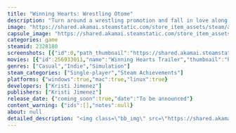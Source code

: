 ```yaml
---
title: "Winning Hearts: Wrestling Otome"
description: "Turn around a wrestling promotion and fall in love along the way!"
image: "https://shared.akamai.steamstatic.com/store_item_assets/steam/apps/2328180/header.jpg?t=1700598351"
capsule_image: "https://shared.akamai.steamstatic.com/store_item_assets/steam/apps/2328180/capsule_231x87.jpg?t=1700598351"
categories: game
steamid: 2328180
screenshots: [{"id":0,"path_thumbnail":"https://shared.akamai.steamstatic.com/store_item_assets/steam/apps/2328180/ss_9f419888bbec073c5b924f90d3854e7aa1eceb01.600x338.jpg?t=1700598351","path_full":"https://shared.akamai.steamstatic.com/store_item_assets/steam/apps/2328180/ss_9f419888bbec073c5b924f90d3854e7aa1eceb01.1920x1080.jpg?t=1700598351"},{"id":1,"path_thumbnail":"https://shared.akamai.steamstatic.com/store_item_assets/steam/apps/2328180/ss_84967bb6b4fcdbcdf000f91364233296123c5167.600x338.jpg?t=1700598351","path_full":"https://shared.akamai.steamstatic.com/store_item_assets/steam/apps/2328180/ss_84967bb6b4fcdbcdf000f91364233296123c5167.1920x1080.jpg?t=1700598351"},{"id":2,"path_thumbnail":"https://shared.akamai.steamstatic.com/store_item_assets/steam/apps/2328180/ss_1871661939095861c9005e96eff19bf8d8e2c60d.600x338.jpg?t=1700598351","path_full":"https://shared.akamai.steamstatic.com/store_item_assets/steam/apps/2328180/ss_1871661939095861c9005e96eff19bf8d8e2c60d.1920x1080.jpg?t=1700598351"},{"id":3,"path_thumbnail":"https://shared.akamai.steamstatic.com/store_item_assets/steam/apps/2328180/ss_06a77ede4d3b3411263813496f305d034f8088e6.600x338.jpg?t=1700598351","path_full":"https://shared.akamai.steamstatic.com/store_item_assets/steam/apps/2328180/ss_06a77ede4d3b3411263813496f305d034f8088e6.1920x1080.jpg?t=1700598351"},{"id":4,"path_thumbnail":"https://shared.akamai.steamstatic.com/store_item_assets/steam/apps/2328180/ss_5a95c09b7603dc50bff3e1dc4a3d3f977d2c4450.600x338.jpg?t=1700598351","path_full":"https://shared.akamai.steamstatic.com/store_item_assets/steam/apps/2328180/ss_5a95c09b7603dc50bff3e1dc4a3d3f977d2c4450.1920x1080.jpg?t=1700598351"},{"id":5,"path_thumbnail":"https://shared.akamai.steamstatic.com/store_item_assets/steam/apps/2328180/ss_3537489f84e805b02a046be694c334abf26e8c7c.600x338.jpg?t=1700598351","path_full":"https://shared.akamai.steamstatic.com/store_item_assets/steam/apps/2328180/ss_3537489f84e805b02a046be694c334abf26e8c7c.1920x1080.jpg?t=1700598351"},{"id":6,"path_thumbnail":"https://shared.akamai.steamstatic.com/store_item_assets/steam/apps/2328180/ss_c392756ccef9ab4c633164633f5617fec759de17.600x338.jpg?t=1700598351","path_full":"https://shared.akamai.steamstatic.com/store_item_assets/steam/apps/2328180/ss_c392756ccef9ab4c633164633f5617fec759de17.1920x1080.jpg?t=1700598351"},{"id":7,"path_thumbnail":"https://shared.akamai.steamstatic.com/store_item_assets/steam/apps/2328180/ss_89c3c4f32d4a6bf79a108098f9a39ef39ecd6bef.600x338.jpg?t=1700598351","path_full":"https://shared.akamai.steamstatic.com/store_item_assets/steam/apps/2328180/ss_89c3c4f32d4a6bf79a108098f9a39ef39ecd6bef.1920x1080.jpg?t=1700598351"},{"id":8,"path_thumbnail":"https://shared.akamai.steamstatic.com/store_item_assets/steam/apps/2328180/ss_6fc2a7acd39edb362c2db12a72f5abacd02a8998.600x338.jpg?t=1700598351","path_full":"https://shared.akamai.steamstatic.com/store_item_assets/steam/apps/2328180/ss_6fc2a7acd39edb362c2db12a72f5abacd02a8998.1920x1080.jpg?t=1700598351"},{"id":9,"path_thumbnail":"https://shared.akamai.steamstatic.com/store_item_assets/steam/apps/2328180/ss_f0e862129257c896cc84fded549472c23cb8fc8f.600x338.jpg?t=1700598351","path_full":"https://shared.akamai.steamstatic.com/store_item_assets/steam/apps/2328180/ss_f0e862129257c896cc84fded549472c23cb8fc8f.1920x1080.jpg?t=1700598351"},{"id":10,"path_thumbnail":"https://shared.akamai.steamstatic.com/store_item_assets/steam/apps/2328180/ss_d65e75917edc9f0cf2d3bcab0cddb91040a6f5e5.600x338.jpg?t=1700598351","path_full":"https://shared.akamai.steamstatic.com/store_item_assets/steam/apps/2328180/ss_d65e75917edc9f0cf2d3bcab0cddb91040a6f5e5.1920x1080.jpg?t=1700598351"},{"id":11,"path_thumbnail":"https://shared.akamai.steamstatic.com/store_item_assets/steam/apps/2328180/ss_982d53ef5e3535ebeffb5e677d1718fa4220e3c2.600x338.jpg?t=1700598351","path_full":"https://shared.akamai.steamstatic.com/store_item_assets/steam/apps/2328180/ss_982d53ef5e3535ebeffb5e677d1718fa4220e3c2.1920x1080.jpg?t=1700598351"},{"id":12,"path_thumbnail":"https://shared.akamai.steamstatic.com/store_item_assets/steam/apps/2328180/ss_881a36aec905dc1f732bf72dc17087ec817b6c79.600x338.jpg?t=1700598351","path_full":"https://shared.akamai.steamstatic.com/store_item_assets/steam/apps/2328180/ss_881a36aec905dc1f732bf72dc17087ec817b6c79.1920x1080.jpg?t=1700598351"}]
movies: [{"id":256933011,"name":"Winning Hearts Trailer","thumbnail":"https://shared.akamai.steamstatic.com/store_item_assets/steam/apps/256933011/movie.293x165.jpg?t=1677625963","webm":{"480":"http://video.akamai.steamstatic.com/store_trailers/256933011/movie480_vp9.webm?t=1677625963","max":"http://video.akamai.steamstatic.com/store_trailers/256933011/movie_max_vp9.webm?t=1677625963"},"mp4":{"480":"http://video.akamai.steamstatic.com/store_trailers/256933011/movie480.mp4?t=1677625963","max":"http://video.akamai.steamstatic.com/store_trailers/256933011/movie_max.mp4?t=1677625963"},"highlight":true}]
genres: ["Casual","Indie","Simulation"]
steam_categories: ["Single-player","Steam Achievements"]
platforms: {"windows":true,"mac":true,"linux":true}
developers: ["Kristi Jimenez"]
publishers: ["Kristi Jimenez"]
release_date: {"coming_soon":true,"date":"To be announced"}
content_warning: {"ids":[],"notes":null}
about: null
detailed_description: "<img class=\"bb_img\" src=\"https://shared.akamai.steamstatic.com/store_item_assets/steam/apps/2328180/extras/Hx2cdf.png?t=1700598351\" /><br><br>Winning Hearts: Wrestling Otome is a romantic comedy visual novel where you play a female creative writer in professional wrestling.<br><br>Your dream was to always become a professional wrestler. But after a bad leg injury that has hindered your mobility, you've decided to do the next best thing: become a creative writer for Next Generation Wrestling (NGW), a Liverpool wrestling promotion! You were excited to rocket wrestlers' careers to the moon and make them become legends in the industry. <br><br>However, your boss, Ronnie, has possibly ruined any chance of that happening. Despite having a full team of certified writers, he takes control and tells them to write what he thinks is good. The fans are tuning out and the internet, to put it mildly,  hates your product. The luchador Zorro isn't getting over with the audience. everyone despises Slip, whose entire gimmick (character) revolves around loving bananas to the point that's all he ever talks about!<br><br>One day, the newest NGW title belt starts talking to you. He encourages you to change things and take control of the title feud between Zorro and Slip. Will you be able to turn things around and maybe find love along the way in the wacky world that's known as professional wrestling?<br><br><img class=\"bb_img\" src=\"https://shared.akamai.steamstatic.com/store_item_assets/steam/apps/2328180/extras/ri.png?t=1700598351\" /><br><br><img class=\"bb_img\" src=\"https://shared.akamai.steamstatic.com/store_item_assets/steam/apps/2328180/extras/Jenna.png?t=1700598351\" /><br><br><img class=\"bb_img\" src=\"https://shared.akamai.steamstatic.com/store_item_assets/steam/apps/2328180/extras/Newton.png?t=1700598351\" /><br><br><img class=\"bb_img\" src=\"https://shared.akamai.steamstatic.com/store_item_assets/steam/apps/2328180/extras/Slip.png?t=1700598351\" /><br><br><img class=\"bb_img\" src=\"https://shared.akamai.steamstatic.com/store_item_assets/steam/apps/2328180/extras/Zorro.png?t=1700598351\" /><br><br><img class=\"bb_img\" src=\"https://shared.akamai.steamstatic.com/store_item_assets/steam/apps/2328180/extras/features.png?t=1700598351\" /><br><ul class=\"bb_ul\"><li><strong>A customizable female MC: </strong>There are over 20 skin tones to choose from and there's a vitiligo option as well! In addition to that, there are 10 natural hair colors to choose from and even more when selecting from the dyed hair color options!<br></li><li><strong>Accessibility options:</strong> Multiple font options (Default, OpenDyslexic, Atkinson Hyperlegible), Self-voicing for those who are visually impaired<br></li><li><strong>4 fascinating romance interests (3 males, 1 female)</strong><br></li><li><strong>An original soundtrack</strong><br></li><li><strong>A codex/glossary to explain all those wrestling terms, a helpful tool to those unfamiliar with the industry!</strong><br></li><li><strong>A wrestling podcast because there aren't enough of those!</strong></li></ul>"
---
```


